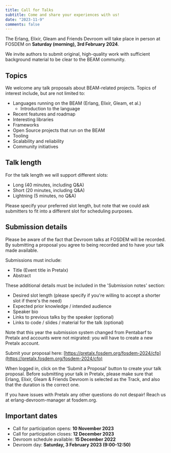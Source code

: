 ```yaml
---
title: Call for Talks
subtitle: Come and share your experiences with us!
date: "2023-11-9"
comments: false
---
```


<!--
{{% center %}}
⚠️ _The Call for Talks has officially ended. You can find the final schedule [here](/schedule)_ ⚠️
{{% /center %}}
-->

The Erlang, Elixir, Gleam and Friends Devroom will take place in person at FOSDEM on **Saturday (morning), 3rd February 2024**.

We invite authors to submit original, high-quality work with sufficient background material to be clear to the BEAM community.

## Topics

We welcome any talk proposals about BEAM-related projects. Topics of interest include, but are not limited to:
  - Languages running on the BEAM (Erlang, Elixir, Gleam, et al.)
      - Introduction to the language
  - Recent features and roadmap
  - Interesting libraries
  - Frameworks
  - Open Source projects that run on the BEAM
  - Tooling
  - Scalability and reliability
  - Community initiatives

## Talk length

For the talk length we will support different slots:
  - Long (40 minutes, including Q&A)
  - Short (20 minutes, including Q&A)
  - Lightning (5 minutes, no Q&A)

Please specify your preferred slot length, but note that we could ask submitters to fit into a different slot for scheduling purposes.

## Submission details

Please be aware of the fact that Devroom talks at FOSDEM will be recorded. By submitting a proposal you agree to being recorded and to have your talk made available.

Submissions must include:
  - Title (Event title in Pretalx)
  - Abstract

These additional details must be included in the 'Submission notes' section:

  - Desired slot length (please specify if you're willing to accept a shorter slot if there's the need)
  - Expected prior knowledge / intended audience
  - Speaker bio
  - Links to previous talks by the speaker (optional)
  - Links to code / slides / material for the talk (optional)

Note that this year the submission system changed from Pentabarf to Pretalx and accounts were not migrated: you will have to create a new Pretalx account.

Submit your proposal here: [https://pretalx.fosdem.org/fosdem-2024/cfp](https://pretalx.fosdem.org/fosdem-2024/cfp)

When logged in, click on the ‘Submit a Proposal’ button to create your talk proposal. Before submitting your talk in Pretalx, please make sure that Erlang, Elixir, Gleam & Friends Devroom is selected as the Track, and also that the duration is the correct one.

If you have issues with Pretalx any other questions do not despair! Reach us at erlang-devroom-manager at fosdem.org.

## Important dates

  - Call for participation opens: **10 November 2023**
  - Call for participation closes: **12 December 2023**
  - Devroom schedule available: **15 December 2022**
  - Devroom day: **Saturday, 3 February 2023 (9:00-12:50)**
